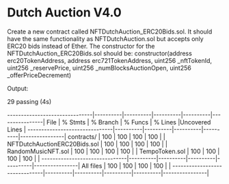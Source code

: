 # Dutch Auction V4.0

Create a new contract called NFTDutchAuction_ERC20Bids.sol. It should have the same functionality as NFTDutchAuction.sol but accepts only ERC20 bids instead of Ether. 
The constructor for the NFTDutchAuction_ERC20Bids.sol should be: constructor(address erc20TokenAddress, address erc721TokenAddress, uint256 _nftTokenId, uint256 _reservePrice, uint256 _numBlocksAuctionOpen, uint256 _offerPriceDecrement)

Output:



  29 passing (4s)

-------------------------------|----------|----------|----------|----------|----------------|
File                           |  % Stmts | % Branch |  % Funcs |  % Lines |Uncovered Lines |
-------------------------------|----------|----------|----------|----------|----------------|
 contracts/                    |      100 |      100 |      100 |      100 |                |
  NFTDutchAuctionERC20Bids.sol |      100 |      100 |      100 |      100 |                |
  RandomMusicNFT.sol           |      100 |      100 |      100 |      100 |                |
  TempoToken.sol               |      100 |      100 |      100 |      100 |                |
-------------------------------|----------|----------|----------|----------|----------------|
All files                      |      100 |      100 |      100 |      100 |                |
-------------------------------|----------|----------|----------|----------|----------------|